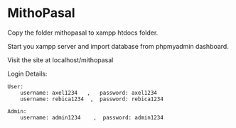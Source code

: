 # MithoPasal

Copy the folder mithopasal to xampp htdocs folder.

Start you xampp server and import database from phpmyadmin dashboard.

Visit the site at localhost/mithopasal


Login Details:

    User:
        username: axel1234   ,   password: axel1234
        username: rebica1234  ,  password: rebica1234

    Admin:
        username: admin1234    ,  password: admin1234
